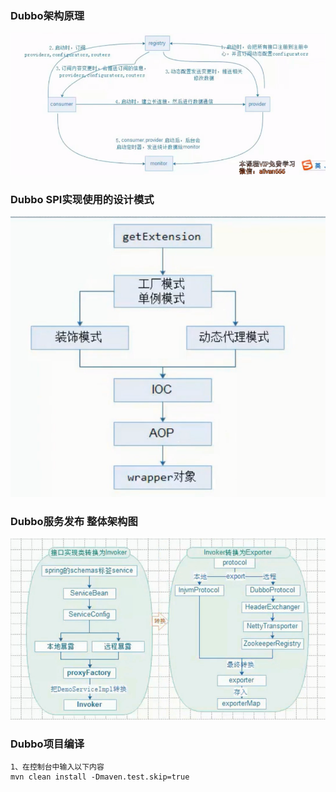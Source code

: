 ### Dubbo架构原理
![avatar](./pic/001_dubbo.png)
### Dubbo SPI实现使用的设计模式
![avatar](./pic/014_dubbo.png)

### Dubbo服务发布 整体架构图
![avatar](./pic/034_dubbo.png)

### Dubbo项目编译
```text
1、在控制台中输入以下内容
mvn clean install -Dmaven.test.skip=true
```